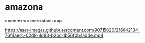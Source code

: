 # amazona
ecommerce mern stack app


https://user-images.githubusercontent.com/90715820/216642134-76f4aecc-02d9-4d83-b2bc-1b56f0b4ad4e.mp4


